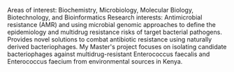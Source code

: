 Areas of interest: Biochemistry, Microbiology, Molecular Biology, Biotechnology, and Bioinformatics
Research interests: Antimicrobial resistance (AMR) and using microbial genomic approaches to define the epidemiology and multidrug resistance risks of 
target bacterial pathogens. Provides novel solutions to combat antibiotic resistance using naturally derived bacteriophages. My Master's project focuses on isolating candidate 
bacteriophages against multidrug-resistant Enterococcus faecalis and Enterococcus faecium from environmental sources in Kenya.
